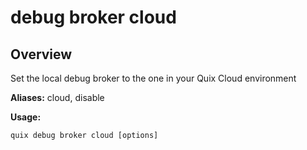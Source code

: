 # debug broker cloud

## Overview

Set the local debug broker to the one in your Quix Cloud environment

**Aliases:** cloud, disable

**Usage:**

```
quix debug broker cloud [options]
```

